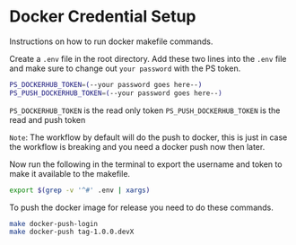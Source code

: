 # Docker Credential Setup

Instructions on how to run docker makefile commands.

Create a `.env` file in the root directory.
Add these two lines into the `.env` file and make sure to change out `your password` with the PS token.

```bash
PS_DOCKERHUB_TOKEN=(--your password goes here--)
PS_PUSH_DOCKERHUB_TOKEN=(--your password goes here--)
```

`PS_DOCKERHUB_TOKEN` is the read only token
`PS_PUSH_DOCKERHUB_TOKEN` is the read and push token

`Note`: The workflow by default will do the push to docker, this is just in case the workflow is breaking and you need a docker push now then later.

Now run the following in the terminal to export the username and token to make it available to the makefile.

```bash
export $(grep -v '^#' .env | xargs)
```

To push the docker image for release you need to do these commands.

```bash
make docker-push-login
make docker-push tag-1.0.0.devX
```
